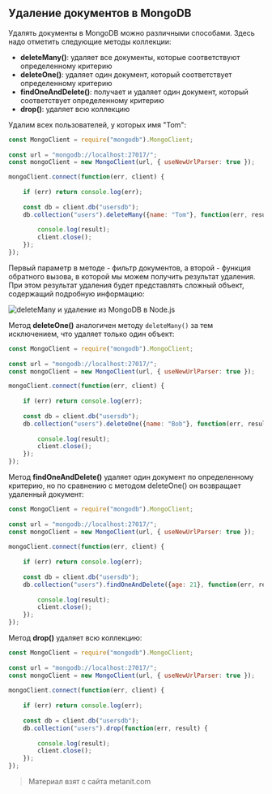 ## Удаление документов в MongoDB

Удалять документы в MongoDB можно различными способами. Здесь надо отметить следующие методы коллекции:
- **deleteMany()**: удаляет все документы, которые соответствуют определенному критерию
- **deleteOne()**: удаляет один документ, который соответствует определенному критерию
- **findOneAndDelete()**: получает и удаляет один документ, который соответствует определенному критерию
- **drop()**: удаляет всю коллекцию

Удалим всех пользователей, у которых имя "Tom":

```js
const MongoClient = require("mongodb").MongoClient;
  
const url = "mongodb://localhost:27017/";
const mongoClient = new MongoClient(url, { useNewUrlParser: true });

mongoClient.connect(function(err, client) {
    
    if (err) return console.log(err);
     
    const db = client.db("usersdb");
    db.collection("users").deleteMany({name: "Tom"}, function(err, result) {
             
        console.log(result);
        client.close();
    });
});
```

Первый параметр в методе - фильтр документов, а второй - функция обратного вызова, в которой мы можем получить результат удаления. При этом результат удаления будет представлять сложный объект, содержащий подробную информацию:

![deleteMany и удаление из MongoDB в Node.js](https://metanit.com/web/nodejs/pics/7.7.png)

Метод **deleteOne()** аналогичен методу `deleteMany()` за тем исключением, что удаляет только один объект:

```js
const MongoClient = require("mongodb").MongoClient;
  
const url = "mongodb://localhost:27017/";
const mongoClient = new MongoClient(url, { useNewUrlParser: true });

mongoClient.connect(function(err, client) {
    
    if (err) return console.log(err);
     
    const db = client.db("usersdb");
    db.collection("users").deleteOne({name: "Bob"}, function(err, result) {
             
        console.log(result);
        client.close();
    });
});
```

Метод **findOneAndDelete()** удаляет один документ по определенному критерию, но по сравнению с методом deleteOne() он возвращает удаленный документ:

```js
const MongoClient = require("mongodb").MongoClient;
  
const url = "mongodb://localhost:27017/";
const mongoClient = new MongoClient(url, { useNewUrlParser: true });
 
mongoClient.connect(function(err, client) {
    
    if (err) return console.log(err);
     
    const db = client.db("usersdb");
    db.collection("users").findOneAndDelete({age: 21}, function(err, result) {
             
        console.log(result);
        client.close();
    });
});
```

Метод **drop()** удаляет всю коллекцию:

```js
const MongoClient = require("mongodb").MongoClient;
  
const url = "mongodb://localhost:27017/";
const mongoClient = new MongoClient(url, { useNewUrlParser: true });
 
mongoClient.connect(function(err, client) {
    
    if (err) return console.log(err);
     
    const db = client.db("usersdb");
    db.collection("users").drop(function(err, result) {
             
        console.log(result);
        client.close();
    });
});
```


> Материал взят с сайта metanit.com